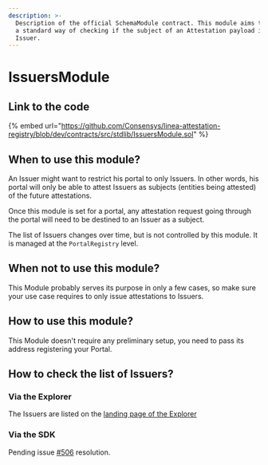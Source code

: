```yaml
---
description: >-
  Description of the official SchemaModule contract. This module aims to provide
  a standard way of checking if the subject of an Attestation payload is an
  Issuer.
---
```


# IssuersModule

## Link to the code

{% embed
url="https://github.com/Consensys/linea-attestation-registry/blob/dev/contracts/src/stdlib/IssuersModule.sol" %}

## When to use this module?

An Issuer might want to restrict his portal to only Issuers. In other words, his portal will only be able to
attest Issuers as subjects (entities being attested) of the future attestations.

Once this module is set for a portal, any attestation request going through the portal will need to be destined to an
Issuer as a subject.

The list of Issuers changes over time, but is not controlled by this module. It is managed at the `PortalRegistry`
level.

## When not to use this module?

This Module probably serves its purpose in only a few cases, so make sure your use case requires to only issue
attestations to Issuers.

## How to use this module?

This Module doesn't require any preliminary setup, you need to pass its address registering your Portal.

## How to check the list of Issuers?

### Via the Explorer

The Issuers are listed on the [landing page of the Explorer](https://explorer.ver.ax)

### Via the SDK

Pending issue [#506](https://github.com/Consensys/linea-attestation-registry/issues/506) resolution.
